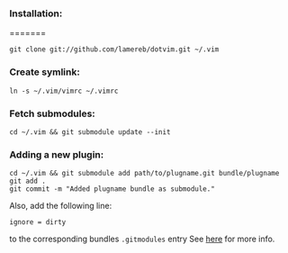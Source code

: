 ### Installation:
=======
```
git clone git://github.com/lamereb/dotvim.git ~/.vim
```

### Create symlink:
```
ln -s ~/.vim/vimrc ~/.vimrc
```

### Fetch submodules:
```
cd ~/.vim && git submodule update --init
```

### Adding a new plugin:
```
cd ~/.vim && git submodule add path/to/plugname.git bundle/plugname
git add .
git commit -m "Added plugname bundle as submodule."
```
Also, add the following line:
```
ignore = dirty
```
to the corresponding bundles `.gitmodules` entry
See [here](http://www.nils-haldenwang.de/frameworks-and-tools/git/how-to-ignore-changes-in-git-submodules) for more info.
